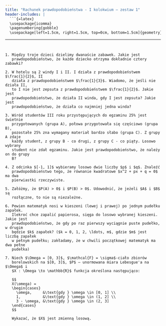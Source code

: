 ```yaml
---
title: "Rachunek prawdopodobieństwa - I kolokwium – zestaw 1"
header-includes: |
  ```{=latex}
  \usepackage{icomma}
  \pagenumbering{gobble}
  \usepackage[left=1.5cm, right=1.5cm, top=0cm, bottom=1.5cm]{geometry}
  ```
---
```


1. Między troje dzieci dzielimy dwanaście zabawek. Jakie jest
   prawdopodobieństwo, że każde dziecko otrzyma dokładnie cztery zabawki?

2. W hotelu są 2 windy I i II. I działa z prawdopodobieństwem $\frac{1}{2}$, II
   działa z prawdopodobieństwem $\frac{1}{3}$. Wiadomo, że jeśli nie działa II,
   to I nie jest zepsuta z prawdopodobieństwem $\frac{1}{2}$. Jakie jest
   prawdopodobieństwo, że działa II winda, gdy I jest zepsuta? Jakie jest
   prawdopodobieństwo, że działa co najmniej jedna winda?

3. Wśród studentów III roku przystępujących do egzaminu 25% jest świetnie
   przygotowanych (grupa A), połowa przygotowała się częściowo (grupa B),
   pozostałe 25% zna wymagany materiał bardzo słabo (grupa C). Z grupy A zdaje
   każdy student, z grupy B - co drugi, z grupy C - co piąty. Losowo wybrany
   student nie zdał egzaminu. Jakie jest prawdopodobieństwo, że należy on do grupy
   B?

4. Z odcinka $[-1, 1]$ wybieramy losowo dwie liczby $p$ i $q$. Znaleźć
   prawdopodobieństwo tego, że równanie kwadratowe $x^2 + px + q = 0$ ma dwa
   pierwiastki rzeczywiste.

5. Załóżmy, że $P(A) > 0$ i $P(B) > 0$. Udowodnić, że jeżeli $A$ i $B$ są
   rozłączne, to nie są niezależne.

6. Pewien matematyk nosi w kieszeni (lewej i prawej) po jednym pudełku zapałek.
   Ilekroć chce zapalić papierosa, sięga do losowo wybranej kieszeni. Jakie jest
   prawdopodobieństwo, że gdy po raz pierwszy wyciągnie puste pudełko, w drugim
   będzie $k$ zapałek? ($k = 0, 1, 2, \ldots, m$, gdzie $m$ jest liczbą zapałek
   w pełnym pudełku; zakładamy, że w chwili początkowej matematyk ma dwa pełne
   pudełka)

7. Niech $\Omega = [0, 3]$, $\mathcal{F} = \sigma$-ciało zbiorów
   borelowskich na $[0, 3]$, $P$ – unormowana miara Lebesgue'a na $\Omega$ i
   $X : \Omega \to \mathbb{R}$ funkcja określona następująco:

   $$
   X(\omega) =
   \begin{cases}
     \omega,     &\text{gdy } \omega \in [0, 1] \\
     1,          &\text{gdy } \omega \in (1, 2] \\
     3 - \omega, &\text{gdy } \omega \in (2, 3]
   \end{cases}
   $$

   Wykazać, że $X$ jest zmienną losową.
